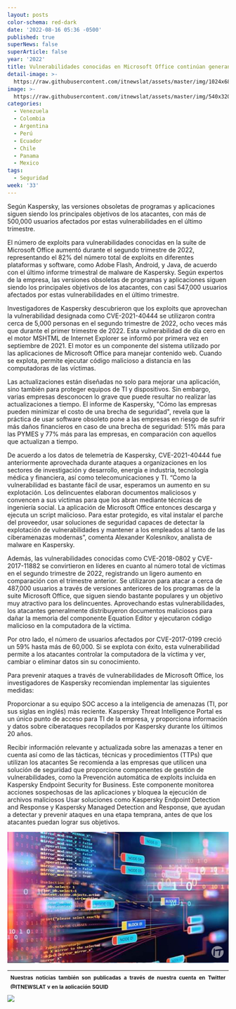 ```yaml
---
layout: posts
color-schema: red-dark
date: '2022-08-16 05:36 -0500'
published: true
superNews: false
superArticle: false
year: '2022'
title: Vulnerabilidades conocidas en Microsoft Office continúan generando víctimas
detail-image: >-
  https://raw.githubusercontent.com/itnewslat/assets/master/img/1024x680/codigo-de-seguridad-g.jpg
image: >-
  https://raw.githubusercontent.com/itnewslat/assets/master/img/540x320/codigo-de-seguridad-p.jpg
categories:
  - Venezuela
  - Colombia
  - Argentina
  - Perú
  - Ecuador
  - Chile
  - Panama
  - Mexico
tags:
  - Seguridad
week: '33'
---
```

Según Kaspersky, las versiones obsoletas de programas y aplicaciones siguen siendo los principales objetivos de los atacantes, con más de 500,000 usuarios afectados por estas vulnerabilidades en el último trimestre.

El número de exploits para vulnerabilidades conocidas en la suite de Microsoft Office aumentó durante el segundo trimestre de 2022, representando el 82% del número total de exploits en diferentes plataformas y software, como Adobe Flash, Android, y Java, de acuerdo con el último informe trimestral de malware de Kaspersky. Según expertos de la empresa, las versiones obsoletas de programas y aplicaciones siguen siendo los principales objetivos de los atacantes, con casi 547,000 usuarios afectados por estas vulnerabilidades en el último trimestre.
 
Investigadores de Kaspersky descubrieron que los exploits que aprovechan la vulnerabilidad designada como CVE-2021-40444 se utilizaron contra cerca de 5,000 personas en el segundo trimestre de 2022, ocho veces más que durante el primer trimestre de 2022. Esta vulnerabilidad de día cero en el motor MSHTML de Internet Explorer se informó por primera vez en septiembre de 2021. El motor es un componente del sistema utilizado por las aplicaciones de Microsoft Office para manejar contenido web. Cuando se explota, permite ejecutar código malicioso a distancia en las computadoras de las víctimas.
 
Las actualizaciones están diseñadas no solo para mejorar una aplicación, sino también para proteger equipos de TI y dispositivos. Sin embargo, varias empresas desconocen lo grave que puede resultar no realizar las actualizaciones a tiempo. El informe de Kaspersky, "Cómo las empresas pueden minimizar el costo de una brecha de seguridad", revela que la práctica de usar software obsoleto pone a las empresas en riesgo de sufrir más daños financieros en caso de una brecha de seguridad: 51% más para las PYMES y 77% más para las empresas, en comparación con aquellos que actualizan a tiempo.

De acuerdo a los datos de telemetría de Kaspersky, CVE-2021-40444 fue anteriormente aprovechada durante ataques a organizaciones en los sectores de investigación y desarrollo, energía e industria, tecnología médica y financiera, así como telecomunicaciones y TI.
“Como la vulnerabilidad es bastante fácil de usar, esperamos un aumento en su explotación. Los delincuentes elaboran documentos maliciosos y convencen a sus víctimas para que los abran mediante técnicas de ingeniería social. La aplicación de Microsoft Office entonces descarga y ejecuta un script malicioso. Para estar protegido, es vital instalar el parche del proveedor, usar soluciones de seguridad capaces de detectar la explotación de vulnerabilidades y mantener a los empleados al tanto de las ciberamenazas modernas”, comenta Alexander Kolesnikov, analista de malware en Kaspersky.

Además, las vulnerabilidades conocidas como CVE-2018-0802 y CVE-2017-11882 se convirtieron en líderes en cuanto al número total de víctimas en el segundo trimestre de 2022, registrando un ligero aumento en comparación con el trimestre anterior. Se utilizaron para atacar a cerca de 487,000 usuarios a través de versiones anteriores de los programas de la suite Microsoft Office, que siguen siendo bastante populares y un objetivo muy atractivo para los delincuentes. Aprovechando estas vulnerabilidades, los atacantes generalmente distribuyeron documentos maliciosos para dañar la memoria del componente Equation Editor y ejecutaron código malicioso en la computadora de la víctima.

Por otro lado, el número de usuarios afectados por CVE-2017-0199 creció un 59% hasta más de 60,000. Si se explota con éxito, esta vulnerabilidad permite a los atacantes controlar la computadora de la víctima y ver, cambiar o eliminar datos sin su conocimiento.

Para prevenir ataques a través de vulnerabilidades de Microsoft Office, los investigadores de Kaspersky recomiendan implementar las siguientes medidas:

Proporcionar a su equipo SOC acceso a la inteligencia de amenazas (TI, por sus siglas en inglés) más reciente. Kaspersky Threat Intelligence Portal es un único punto de acceso para TI de la empresa, y proporciona información y datos sobre ciberataques recopilados por Kaspersky durante los últimos 20 años.

Recibir información relevante y actualizada sobre las amenazas a tener en cuenta así como de las tácticas, técnicas y procedimientos (TTPs) que utilizan los atacantes
Se recomienda a las empresas que utilicen una solución de seguridad que proporcione componentes de gestión de vulnerabilidades, como la Prevención automática de exploits incluida en Kaspersky Endpoint Security for Business. Este componente monitorea acciones sospechosas de las aplicaciones y bloquea la ejecución de archivos maliciosos
Usar soluciones como Kaspersky Endpoint Detection and Response y Kaspersky Managed Detection and Response, que ayudan a detectar y prevenir ataques en una etapa temprana, antes de que los atacantes puedan lograr sus objetivos.

![](https://raw.githubusercontent.com/itnewslat/assets/master/img/540x320/codigo-de-seguridad-p.jpg)

<table style="height: 42px;" width="569">
<tbody>
<tr>
<td style="text-align: justify;"><sub><strong>Nuestras noticias también son publicadas a través de nuestra cuenta en Twitter <a href="https://twitter.com/itnewslat?lang=es">@ITNEWSLAT</a> y en la aplicación <a href="https://squidapp.co/en/">SQUID</a></strong></sub></td>
</tr>
</tbody>
</table>

<img src="https://tracker.metricool.com/c3po.jpg?hash=56f88a41e39ab42c063cc51676587a04"/>